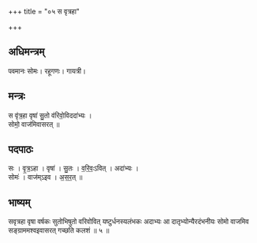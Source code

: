 +++
title = "०५ स वृत्रहा"

+++
## अधिमन्त्रम्
पवमानः सोमः। रहूगणः। गायत्री।

## मन्त्रः
स वृ॑त्र॒हा वृषा॑ सु॒तो व॑रिवो॒विददा॑भ्यः ।  
सोमो॒ वाज॑मिवासरत् ॥

## पदपाठः
सः । वृ॒त्र॒ऽहा । वृषा॑ । सु॒तः । व॒रि॒वः॒ऽवित् । अदा॑भ्यः ।  
सोमः॑ । वाज॑म्ऽइव । अ॒स॒र॒त् ॥

## भाष्यम्
सवृत्रहा वृषा वर्षकः सुतोभिषुतो वरिवोवित् यष्टुर्धनस्यलंभकः अदाभ्यः आ दातृभ्योन्यैरदंभनीयः सोमो वाजमिव सङ्ग्राममश्वइवासरत् गच्छति कलशं ॥ ५ ॥